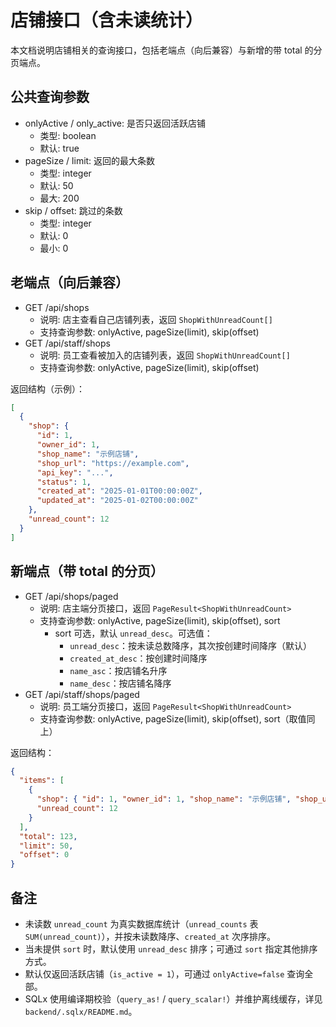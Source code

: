 # 店铺接口（含未读统计）

本文档说明店铺相关的查询接口，包括老端点（向后兼容）与新增的带 total 的分页端点。

## 公共查询参数

- onlyActive / only_active: 是否只返回活跃店铺
  - 类型: boolean
  - 默认: true
- pageSize / limit: 返回的最大条数
  - 类型: integer
  - 默认: 50
  - 最大: 200
- skip / offset: 跳过的条数
  - 类型: integer
  - 默认: 0
  - 最小: 0

## 老端点（向后兼容）

- GET /api/shops
  - 说明: 店主查看自己店铺列表，返回 `ShopWithUnreadCount[]`
  - 支持查询参数: onlyActive, pageSize(limit), skip(offset)
- GET /api/staff/shops
  - 说明: 员工查看被加入的店铺列表，返回 `ShopWithUnreadCount[]`
  - 支持查询参数: onlyActive, pageSize(limit), skip(offset)

返回结构（示例）：

```json
[
  {
    "shop": {
      "id": 1,
      "owner_id": 1,
      "shop_name": "示例店铺",
      "shop_url": "https://example.com",
      "api_key": "...",
      "status": 1,
      "created_at": "2025-01-01T00:00:00Z",
      "updated_at": "2025-01-02T00:00:00Z"
    },
    "unread_count": 12
  }
]
```

## 新端点（带 total 的分页）

- GET /api/shops/paged
  - 说明: 店主端分页接口，返回 `PageResult<ShopWithUnreadCount>`
  - 支持查询参数: onlyActive, pageSize(limit), skip(offset), sort
    - sort 可选，默认 `unread_desc`。可选值：
      - `unread_desc`：按未读总数降序，其次按创建时间降序（默认）
      - `created_at_desc`：按创建时间降序
      - `name_asc`：按店铺名升序
      - `name_desc`：按店铺名降序
- GET /api/staff/shops/paged
  - 说明: 员工端分页接口，返回 `PageResult<ShopWithUnreadCount>`
  - 支持查询参数: onlyActive, pageSize(limit), skip(offset), sort（取值同上）

返回结构：

```json
{
  "items": [
    {
      "shop": { "id": 1, "owner_id": 1, "shop_name": "示例店铺", "shop_url": "https://example.com", "api_key": "...", "status": 1, "created_at": "2025-01-01T00:00:00Z", "updated_at": "2025-01-02T00:00:00Z" },
      "unread_count": 12
    }
  ],
  "total": 123,
  "limit": 50,
  "offset": 0
}
```

## 备注

- 未读数 `unread_count` 为真实数据库统计（`unread_counts` 表 `SUM(unread_count)`），并按未读数降序、`created_at` 次序排序。
- 当未提供 `sort` 时，默认使用 `unread_desc` 排序；可通过 `sort` 指定其他排序方式。
- 默认仅返回活跃店铺（`is_active = 1`），可通过 `onlyActive=false` 查询全部。
- SQLx 使用编译期校验（`query_as!` / `query_scalar!`）并维护离线缓存，详见 `backend/.sqlx/README.md`。
